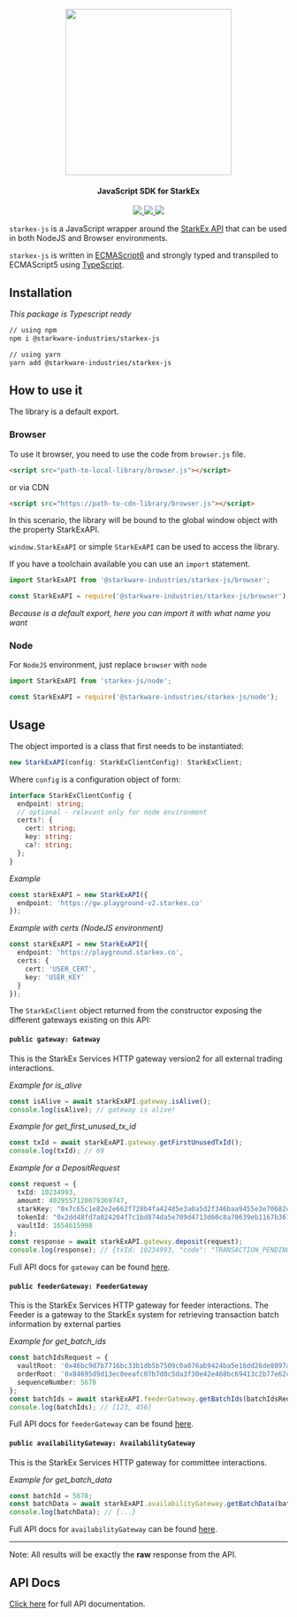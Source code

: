 <!-- logo -->
<p align="center">
  <img width='300' src="https://raw.githubusercontent.com/starkware-libs/starkex-js/master/img/starkex.svg">
</p>

<!-- tag line -->
<h4 align='center'> JavaScript SDK for StarkEx</h4>

<!-- primary badges -->
<p align="center">
  <a href="https://www.typescriptlang.org/">
    <img src='https://badges.aleen42.com/src/typescript.svg' />
  </a> 
  <a href="https://www.npmjs.com/package/@starkware-industries/starkex-js">
    <img src='https://img.shields.io/github/package-json/v/starkware-libs/starkex-js?label=npm' />
  </a>
  <a href="https://starkware.co/">
    <img src="https://img.shields.io/badge/powered_by-StarkWare-navy">
  </a>
</p>

`starkex-js` is a JavaScript wrapper around the [StarkEx API](https://starkware.co/starkex/api/)
that can be used in both NodeJS and Browser environments.

`starkex-js` is written in [ECMAScript6] and strongly typed and transpiled to ECMAScript5 using [TypeScript].

[typescript]: https://www.typescriptlang.org/
[ecmascript6]: https://github.com/ericdouglas/ES6-Learning#articles--tutorials

## Installation

_This package is Typescript ready_

```bash
// using npm
npm i @starkware-industries/starkex-js

// using yarn
yarn add @starkware-industries/starkex-js
```

## How to use it

The library is a default export.

### Browser

To use it browser, you need to use the code from `browser.js` file.

```html
<script src="path-to-local-library/browser.js"></script>
```

or via CDN

```html
<script src="https://path-to-cdn-library/browser.js"></script>
```

In this scenario, the library will be bound to the global window object with the property StarkExAPI.

`window.StarkExAPI` or simple `StarkExAPI` can be used to access the library.

If you have a toolchain available you can use an `import` statement.

```ts
import StarkExAPI from '@starkware-industries/starkex-js/browser';
```

```js
const StarkExAPI = require('@starkware-industries/starkex-js/browser');
```

_Because is a default export, here you can import it with what name you want_

### Node

For `NodeJS` environment, just replace `browser` with `node`

```ts
import StarkExAPI from 'starkex-js/node';
```

```js
const StarkExAPI = require('@starkware-industries/starkex-js/node');
```

## Usage

The object imported is a class that first needs to be instantiated:

```ts
new StarkExAPI(config: StarkExClientConfig): StarkExClient;
```

Where `config` is a configuration object of form:

```ts
interface StarkExClientConfig {
  endpoint: string;
  // optional - relevant only for node environment
  certs?: {
    cert: string;
    key: string;
    ca?: string;
  };
}
```

_Example_

```ts
const starkExAPI = new StarkExAPI({
  endpoint: 'https://gw.playground-v2.starkex.co'
});
```

_Example with certs (NodeJS environment)_

```ts
const starkExAPI = new StarkExAPI({
  endpoint: 'https://playground.starkex.co',
  certs: {
    cert: 'USER_CERT',
    key: 'USER_KEY'
  }
});
```

The `StarkExClient` object returned from the constructor exposing the different gateways existing on this API:

#### `public gateway: Gateway`

This is the StarkEx Services HTTP gateway version2 for all external trading interactions.

_Example for is_alive_

```ts
const isAlive = await starkExAPI.gateway.isAlive();
console.log(isAlive); // gateway is alive!
```

_Example for get_first_unused_tx_id_

```ts
const txId = await starkExAPI.gateway.getFirstUnusedTxId();
console.log(txId); // 69
```

_Example for a DepositRequest_

```ts
const request = {
  txId: 10234993,
  amount: 4029557120079369747,
  starkKey: "0x7c65c1e82e2e662f728b4fa42485e3a0a5d2f346baa9455e3e70682c2094cac",
  tokenId: "0x2dd48fd7a024204f7c1bd874da5e709d4713d60c8a70639eb1167b367a9c378",
  vaultId: 1654615998
};
const response = await starkExAPI.gateway.deposit(request);
console.log(response); // {txId: 10234993, "code": "TRANSACTION_PENDING"}
```

Full API docs for `gateway` can be found [here](docs/classes/Gateway.md).

#### `public feederGateway: FeederGateway`

This is the StarkEx Services HTTP gateway for feeder interactions. The Feeder is a gateway to the StarkEx system for
retrieving transaction batch information by external parties

_Example for get_batch_ids_

```ts
const batchIdsRequest = {
  vaultRoot: '0x46bc9d7b7716bc33b1db5b7509c0a076ab9424ba5e16dd26de8097a62f1ef1d1',
  orderRoot: '0x84695d9d13ec0eeafc07b7d0c5da3f30e42e468bc69413c2b77e62cd8cdeb9a8',
  sequenceNumber: 5678
};
const batchIds = await starkExAPI.feederGateway.getBatchIds(batchIdsRequest);
console.log(batchIds); // [123, 456]
```

Full API docs for `feederGateway` can be found [here](docs/classes/FeederGateway.md).

#### `public availabilityGateway: AvailabilityGateway`

This is the StarkEx Services HTTP gateway for committee interactions.

_Example for get_batch_data_

```ts
const batchId = 5678;
const batchData = await starkExAPI.availabilityGateway.getBatchData(batchId);
console.log(batchData); // {...}
```

Full API docs for `availabilityGateway` can be found [here](docs/classes/AvailabilityGateway.md).

---

Note: All results will be exactly the **raw** response from the API.

## API Docs

[Click here](docs/modules.md) for full API documentation.
